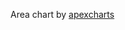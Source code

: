 Area chart by <a href="https://apexcharts.com/docs/installation/" target= "__blank">apexcharts</a>



